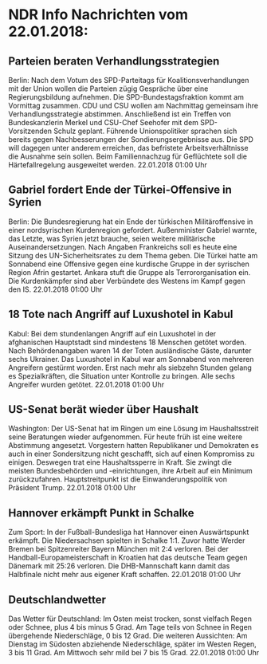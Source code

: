 # NDR Info Nachrichten vom 22.01.2018:


## Parteien beraten Verhandlungsstrategien
Berlin: Nach dem Votum des SPD-Parteitags für Koalitionsverhandlungen mit der Union wollen die Parteien zügig Gespräche über eine Regierungsbildung aufnehmen. Die SPD-Bundestagsfraktion kommt am Vormittag zusammen. CDU und CSU wollen am Nachmittag gemeinsam ihre Verhandlungsstrategie abstimmen. Anschließend ist ein Treffen von Bundeskanzlerin Merkel und CSU-Chef Seehofer mit dem SPD-Vorsitzenden Schulz geplant. Führende Unionspolitiker sprachen sich bereits gegen Nachbesserungen der Sondierungsergebnisse aus. Die SPD will dagegen unter anderem erreichen, das befristete Arbeitsverhältnisse die Ausnahme sein sollen. Beim Familiennachzug für Geflüchtete soll die Härtefallregelung ausgeweitet werden. 22.01.2018 01:00 Uhr 

## Gabriel fordert Ende der Türkei-Offensive in Syrien
Berlin: Die Bundesregierung hat ein Ende der türkischen Militäroffensive in einer nordsyrischen Kurdenregion gefordert. Außenminister Gabriel warnte, das Letzte, was Syrien jetzt brauche, seien weitere militärische Auseinandersetzungen. Nach Angaben Frankreichs soll es heute eine Sitzung des UN-Sicherheitsrates zu dem Thema geben. Die Türkei hatte am Sonnabend eine Offensive gegen eine kurdische Gruppe in der syrischen Region Afrin gestartet. Ankara stuft die Gruppe als Terrororganisation ein. Die Kurdenkämpfer sind aber Verbündete des Westens im Kampf gegen den IS. 22.01.2018 01:00 Uhr 

## 18 Tote nach Angriff auf Luxushotel in Kabul
Kabul: Bei dem stundenlangen Angriff auf ein Luxushotel in der afghanischen Hauptstadt sind mindestens 18 Menschen getötet worden. Nach Behördenangaben waren 14 der Toten ausländische Gäste, darunter sechs Ukrainer. Das Luxushotel in Kabul war am Sonnabend von mehreren Angreifern gestürmt worden. Erst nach mehr als siebzehn Stunden gelang es Spezialkräften, die Situation unter Kontrolle zu bringen. Alle sechs Angreifer wurden getötet. 22.01.2018 01:00 Uhr 

## US-Senat berät wieder über Haushalt
Washington: Der US-Senat hat im Ringen um eine Lösung im Haushaltsstreit seine Beratungen wieder aufgenommen. Für heute früh ist eine weitere Abstimmung angesetzt. Vorgestern hatten Republikaner und Demokraten es auch in einer Sondersitzung nicht geschafft, sich auf einen Kompromiss zu einigen. Deswegen trat eine Haushaltssperre in Kraft. Sie zwingt die meisten Bundesbehörden und -einrichtungen, ihre Arbeit auf ein Minimum zurückzufahren. Hauptstreitpunkt ist die Einwanderungspolitik von Präsident Trump. 22.01.2018 01:00 Uhr 

## Hannover erkämpft Punkt in Schalke
Zum Sport: In der Fußball-Bundesliga hat Hannover einen Auswärtspunkt erkämpft. Die Niedersachsen spielten in Schalke 1:1. Zuvor hatte Werder Bremen bei Spitzenreiter Bayern München mit 2:4 verloren. Bei der Handball-Europameisterschaft in Kroatien hat das deutsche Team gegen Dänemark mit 25:26 verloren. Die DHB-Mannschaft kann damit das Halbfinale nicht mehr aus eigener Kraft schaffen. 22.01.2018 01:00 Uhr 

## Deutschlandwetter
Das Wetter für Deutschland: Im Osten meist trocken, sonst vielfach Regen oder Schnee, plus 4 bis minus 5 Grad. Am Tage teils von Schnee in Regen übergehende Niederschläge, 0 bis 12 Grad. Die weiteren Aussichten: Am Dienstag im Südosten abziehende Niederschläge, später im Westen Regen, 3 bis 11 Grad. Am Mittwoch sehr mild bei 7 bis 15 Grad. 22.01.2018 01:00 Uhr 
